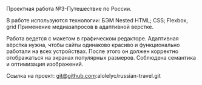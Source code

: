 Проектная работа №3-Путешествие по России.

В работе используются технологии:
БЭМ Nested
HTML;
CSS;
Flexbox, grid
Применение медиазапросов в адаптивной верстке.

Работа ведется  с макетом в графическом редакторе. Адаптивная вёрстка нужна,  чтобы сайты одинаково красиво и функционально работали на всех устройствах. После этого он должен корректно отображаться на экранах популярных размеров.
Соблюдена семантика и оптимизация изображений.

Ссылка на проект: git@github.com:alolelyc/russian-travel.git
